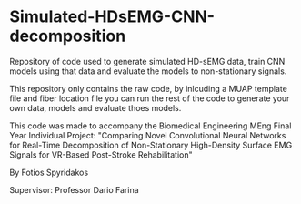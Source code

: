 # Simulated-HDsEMG-CNN-decomposition
Repository of code used to generate simulated HD-sEMG data, train CNN models using that data and evaluate the models to non-stationary signals.

This repository only contains the raw code, by inlcuding a MUAP template file and fiber location file you can run the rest of the code to generate your own data, models and evaluate thoes models.

This code was made to accompany the Biomedical Engineering MEng Final Year Individual Project: "Comparing Novel Convolutional Neural Networks for Real-Time Decomposition of Non-Stationary High-Density Surface EMG Signals for VR-Based Post-Stroke Rehabilitation" 

By Fotios Spyridakos 

Supervisor: Professor Dario Farina
